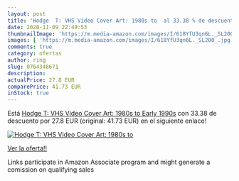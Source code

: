 ```yaml
---
layout: post
title: 'Hodge  T: VHS Video Cover Art: 1980s to  al 33.38 % de descuento'
date: 2020-11-09 22:49:53
thumbnailImage: 'https://m.media-amazon.com/images/I/618YfU3qn6L._SL200_.jpg'
images: [ 'https://m.media-amazon.com/images/I/618YfU3qn6L._SL200_.jpg' ]
comments: true
category: ofertas
author: ring
slug: 0764348671
description:
actualPrice: 27.8 EUR
comparePrice: 41.73 EUR
inStock: true
---
```


Está [Hodge  T: VHS Video Cover Art: 1980s to Early 1990s](https://www.amazon.es/dp/0764348671/?tag=tolees-21) con 33.38 de descuento por 27.8 EUR (original: 41.73 EUR) en el siguiente enlace!

[![Hodge  T: VHS Video Cover Art: 1980s to ](https://m.media-amazon.com/images/I/618YfU3qn6L._SL200_.jpg)](https://www.amazon.es/dp/0764348671/?tag=tolees-21)

[Ver la oferta!!](https://www.amazon.es/dp/0764348671/?tag=tolees-21)

Links participate in Amazon Associate program and might generate a comission on qualifying sales


